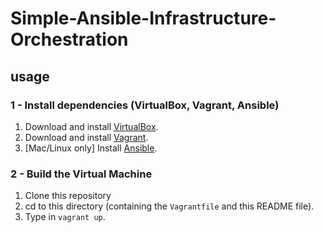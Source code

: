 # Simple-Ansible-Infrastructure-Orchestration

## usage

### 1 - Install dependencies (VirtualBox, Vagrant, Ansible)

  1. Download and install [VirtualBox](https://www.virtualbox.org/wiki/Downloads).
  2. Download and install [Vagrant](http://www.vagrantup.com/downloads.html).
  3. [Mac/Linux only] Install [Ansible](http://docs.ansible.com/intro_installation.html).

### 2 - Build the Virtual Machine

  1. Clone this repository
  2. cd to this directory (containing the `Vagrantfile` and this README file).
  3. Type in `vagrant up`.
